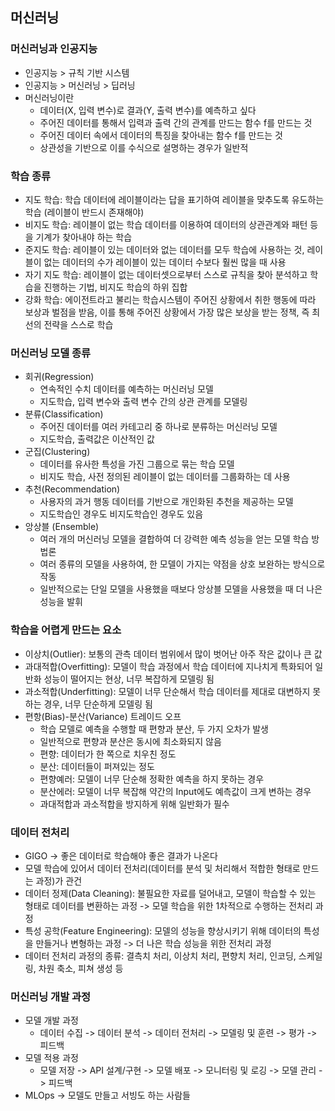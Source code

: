 ## 머신러닝

### 머신러닝과 인공지능

- 인공지능 > 규칙 기반 시스템
- 인공지능 > 머신러닝 > 딥러닝
- 머신러닝이란
  - 데이터(X, 입력 변수)로 결과(Y, 출력 변수)를 예측하고 싶다
  - 주어진 데이터를 통해서 입력과 출력 간의 관계를 만드는 함수 f를 만드는 것
  - 주어진 데이터 속에서 데이터의 특징을 찾아내는 함수 f를 만드는 것
  - 상관성을 기반으로 이를 수식으로 설명하는 경우가 일반적

### 학습 종류

- 지도 학습: 학습 데이터에 레이블이라는 답을 표기하여 레이블을 맞추도록 유도하는 학습 (레이블이 반드시 존재해야)
- 비지도 학습: 레이블이 없는 학습 데이터를 이용하여 데이터의 상관관계와 패턴 등을 기계가 찾아내야 하는 학습
- 준지도 학습: 레이블이 있는 데이터와 없는 데이터를 모두 학습에 사용하는 것, 레이블이 없는 데이터의 수가 레이블이 있는 데이터 수보다 훨씬 많을 때 사용
- 자기 지도 학습: 레이블이 없는 데이터셋으로부터 스스로 규칙을 찾아 분석하고 학습을 진행하는 기법, 비지도 학습의 하위 집합
- 강화 학습: 에이전트라고 불리는 학습시스템이 주어진 상황에서 취한 행동에 따라 보상과 벌점을 받음, 이를 통해 주어진 상황에서 가장 많은 보상을 받는 정책, 즉 최선의 전략을 스스로 학습

### 머신러닝 모델 종류

- 회귀(Regression)
  - 연속적인 수치 데이터를 예측하는 머신러닝 모델
  - 지도학습, 입력 변수와 출력 변수 간의 상관 관계를 모델링
- 분류(Classification)
  - 주어진 데이터를 여러 카테고리 중 하나로 분류하는 머신러닝 모델
  - 지도학습, 출력값은 이산적인 값
- 군집(Clustering)
  - 데이터를 유사한 특성을 가진 그룹으로 묶는 학습 모델
  - 비지도 학습, 사전 정의된 레이블이 없는 데이터를 그룹화하는 데 사용
- 추천(Recommendation)
  - 사용자의 과거 행동 데이터를 기반으로 개인화된 추천을 제공하는 모델
  - 지도학습인 경우도 비지도학습인 경우도 있음
- 앙상블 (Ensemble)
  - 여러 개의 머신러닝 모델을 결합하여 더 강력한 예측 성능을 얻는 모델 학습 방법론
  - 여러 종류의 모델을 사용하여, 한 모델이 가지는 약점을 상호 보완하는 방식으로 작동
  - 일반적으로는 단일 모델을 사용했을 때보다 앙상블 모델을 사용했을 때 더 나은 성능을 발휘

### 학습을 어렵게 만드는 요소

- 이상치(Outlier): 보통의 관측 데이터 범위에서 많이 벗어난 아주 작은 값이나 큰 값
- 과대적합(Overfitting): 모델이 학습 과정에서 학습 데이터에 지나치게 특화되어 일반화 성능이 떨어지는 현상, 너무 복잡하게 모델링 됨
- 과소적합(Underfitting): 모델이 너무 단순해서 학습 데이터를 제대로 대변하지 못하는 경우, 너무 단순하게 모델링 됨
- 편항(Bias)-분산(Variance) 트레이드 오프
  - 학습 모델로 예측을 수행할 때 편향과 분산, 두 가지 오차가 발생
  - 일반적으로 편향과 분산은 동시에 최소화되지 않음
  - 편향: 데이터가 한 쪽으로 치우친 정도
  - 분산: 데이터들이 퍼져있는 정도
  - 편향예러: 모델이 너무 단순해 정확한 예측을 하지 못하는 경우
  - 분산에러: 모델이 너무 복잡해 약간의 Input에도 예측값이 크게 변하는 경우
  - 과대적합과 과소적합을 방지하게 위해 일반화가 필수

### 데이터 전처리

- GIGO -> 좋은 데이터로 학습해야 좋은 결과가 나온다
- 모델 학습에 있어서 데이터 전처리(데이터를 분석 및 처리해서 적합한 형태로 만드는 과정)가 관건
- 데이터 정제(Data Cleaning): 불필요한 자료를 덜어내고, 모델이 학습할 수 있는 형태로 데이터를 변환하는 과정 -> 모델 학습을 위한 1차적으로 수행하는 전처리 과정
- 특성 공학(Feature Engineering): 모델의 성능을 향상시키기 위해 데이터의 특성을 만들거나 변형하는 과정 -> 더 나은 학습 성능을 위한 전처리 과정
- 데이터 전처리 과정의 종류: 결측치 처리, 이상치 처리, 편향치 처리, 인코딩, 스케일링, 차원 축소, 피쳐 생성 등

### 머신러닝 개발 과정

- 모델 개발 과정
  - 데이터 수집 -> 데이터 분석 -> 데이터 전처리 -> 모델링 및 훈련 -> 평가 -> 피드백
- 모델 적용 과정
  - 모델 저장 -> API 설계/구현 -> 모델 배포 -> 모니터링 및 로깅 -> 모델 관리 -> 피드백
- MLOps -> 모델도 만들고 서빙도 하는 사람들